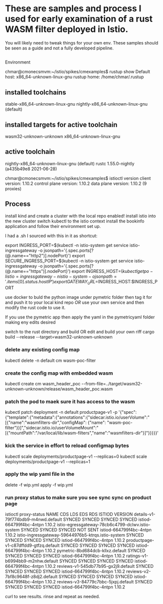 # These are samples and process I  used for early examination of a rust WASM filter deployed in Istio.

You will likely need to tweak things for your own env. These samples should be seen as a guide and not a fully developed pipeline.
##
Environment

chmar@cmonecsmvm:~/istio/spikes/cmexamples$ rustup show
Default host: x86_64-unknown-linux-gnu
rustup home:  /home/chmar/.rustup

installed toolchains
--------------------

stable-x86_64-unknown-linux-gnu
nightly-x86_64-unknown-linux-gnu (default)

installed targets for active toolchain
--------------------------------------

wasm32-unknown-unknown
x86_64-unknown-linux-gnu

active toolchain
----------------

nightly-x86_64-unknown-linux-gnu (default)
rustc 1.55.0-nightly (a435b49e8 2021-06-28)

chmar@cmonecsmvm:~/istio/spikes/cmexamples$ istioctl version
client version: 1.10.2
control plane version: 1.10.2
data plane version: 1.10.2 (9 proxies)

## Process
install kind and create a cluster with the local repo enabled!
install istio into the new cluster
switch kubectl to the istio context
install the bookinfo application and follow their environment set up. 

I had a .sh I sourced with this in it as shortcut:

export INGRESS_PORT=$(kubectl -n istio-system get service istio-ingressgateway -o jsonpath='{.spec.ports[?(@.name=="http2")].nodePort}')
export SECURE_INGRESS_PORT=$(kubectl -n istio-system get service istio-ingressgateway -o jsonpath='{.spec.ports[?(@.name=="https")].nodePort}')
export INGRESS_HOST=$(kubectl get po -l istio=ingressgateway -n istio-system -o jsonpath='{.items[0].status.hostIP}')
export GATEWAY_URL=$INGRESS_HOST:$INGRESS_PORT



use docker to buld the python image under pymetric folder then tag it for and push it to your local kind repo
*OR* use your own service and then modify the rust code to use it.

If you use the pymetric app then apply the yaml in the pymetricyaml folder making eny edits desired

switch to the rust directory and build OR edit and build your own riff
 cargo build --release --target=wasm32-unknown-unknown

### delete any existing config map
kubectl delete -n default cm wasm-poc-filter

### create the config map with embedded wasm
kubectl create cm wasm_header_poc --from-file=../target/wasm32-unknown-unknown/release/wasm_header_poc.wasm

### patch the pod to maek sure it has access to the wasm
kubectl patch deployment -n default productpage-v1 -p '{"spec":{"template":{"metadata":{"annotations":{"sidecar.istio.io/userVolume":"[{\"name\":\"wasmfilters-dir\",\"configMap\": {\"name\": \"wasm-poc-filter\"}}]","sidecar.istio.io/userVolumeMount":"[{\"mountPath\":\"/var/local/lib/wasm-filters\",\"name\":\"wasmfilters-dir\"}]"}}}}}'

### kick the service in effort to reload configmap bytes
kubectl scale deployments/productpage-v1 --replicas=0
kubectl scale deployments/productpage-v1 --replicas=1

### apply the wip yaml file in the 
delete -f wip.yml
apply -f wip.yml

### run proxy status to make sure you see sync sync on product page

istioctl proxy-status
NAME                                                   CDS        LDS        EDS        RDS          ISTIOD                      VERSION
details-v1-79f774bdb9-m4nwd.default                    SYNCED     SYNCED     SYNCED     SYNCED       istiod-664799f4bc-4ntpn     1.10.2
istio-egressgateway-78cb6c4799-dclwv.istio-system      SYNCED     SYNCED     SYNCED     NOT SENT     istiod-664799f4bc-4ntpn     1.10.2
istio-ingressgateway-59644976b5-ktrqs.istio-system     SYNCED     SYNCED     SYNCED     SYNCED       istiod-664799f4bc-4ntpn     1.10.2
productpage-v1-c87dffdd9-gtfzq.default                 SYNCED     SYNCED     SYNCED     SYNCED       istiod-664799f4bc-4ntpn     1.10.2
pymetric-8bd684dcb-kllxz.default                       SYNCED     SYNCED     SYNCED     SYNCED       istiod-664799f4bc-4ntpn     1.10.2
ratings-v1-b6994bb9-m2nhw.default                      SYNCED     SYNCED     SYNCED     SYNCED       istiod-664799f4bc-4ntpn     1.10.2
reviews-v1-545db77b95-gx2j9.default                    SYNCED     SYNCED     SYNCED     SYNCED       istiod-664799f4bc-4ntpn     1.10.2
reviews-v2-7bf8c9648f-z8dj2.default                    SYNCED     SYNCED     SYNCED     SYNCED       istiod-664799f4bc-4ntpn     1.10.2
reviews-v3-84779c7bbc-5jxpj.default                    SYNCED     SYNCED     SYNCED     SYNCED       istiod-664799f4bc-4ntpn     1.10.2


curl to see results. rinse and repeat as needed.




